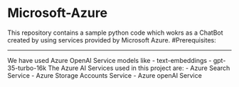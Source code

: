 # Microsoft-Azure
This repository contains a sample python code which wokrs as a ChatBot created by using services provided by Microsoft Azure.
#Prerequisites:
<hr>
We have used Azure OpenAI Service models like 
- text-embeddings
- gpt-35-turbo-16k
The Azure AI Services used in this project are:
- Azure Search Service
- Azure Storage Accounts Service 
- Azure openAI Service

